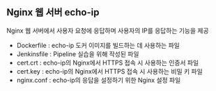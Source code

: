 ### 
Nginx 웹 서버 echo-ip
---
Nginx 웹 서버에서 사용자 요청에 응답하며 사용자의 IP를 응답하는 기능을 제공
- Dockerfile : echo-ip 도커 이미지를 빌드하는 데 사용하는 파일
- Jenkinsfile : Pipeline 실습을 위해 작성된 파일
- cert.crt : echo-ip의 Nginx에서 HTTPS 접속 시 사용하는 인증서 파일
- cert.key : echo-ip의 Nginx에서 HTTPS 접속 시 사용하는 비밀 키 파일
- nginx.conf : echo-ip의 응답을 설정하기 위한 Nginx 설정 파일
